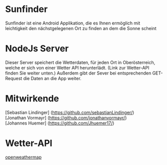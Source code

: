 # Sunfinder
Sunfinder ist eine Android Applikation, die es Ihnen ermöglich mit leichtigkeit den nächstgelegenen Ort zu finden an dem die Sonne scheint

# NodeJs Server
Dieser Server speichert die Wetterdaten, für jeden Ort in Oberösterreich, welche er sich von einer Wetter API herunterlädt. (Link zur Wetter-API finden Sie weiter unten.) Außerdem gibt der Sever bei entsprechenden GET-Request die Daten an die App weiter.

# Mitwirkende
[Sebastian Lindinger] (https://github.com/sebastianLindinger/) <br>
[Jonathan Vormayr] (https://github.com/jonathanvormayr/) <br>
[Johannes Huemer] (https://github.com/Jhuemer17/) <br>

# Wetter-API
[openweathermap](https://openweathermap.org/)



